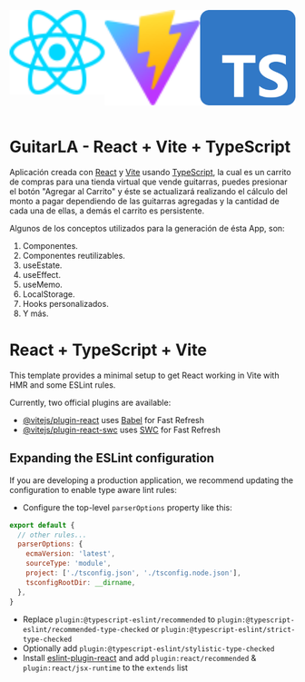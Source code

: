 <div style="display: flex">
  <p align="center">
    <a href="https://react.dev/" target="blank"><img src="public/react.svg" width="200" alt="React Logo"/></a>
  </p>
  
  <p align="center">
    <a href="https://vitejs.dev/" target="blank"><img src="public/vite.svg" width="200" alt="Vite Logo"/></a>
  </p>

  <p align="center">
    <a href="https://www.typescriptlang.org/" target="blank"><img src="public/typescript.svg" width="200" alt="TypeScript Logo"/></a>
  </p>
</div>

# GuitarLA - React + Vite + TypeScript

Aplicación creada con [React](https://react.dev/) y [Vite](https://vitejs.dev/) usando [TypeScript](https://www.typescriptlang.org/), la cual es un carrito de compras para una tienda virtual que vende guitarras, puedes presionar el botón "Agregar al Carrito" y éste se actualizará realizando el cálculo del monto a pagar dependiendo de las guitarras agregadas y la cantidad de cada una de ellas, a demás el carrito es persistente.

Algunos de los conceptos utilizados para la generación de ésta App, son:

1. Componentes.
2. Componentes reutilizables.
3. useEstate.
4. useEffect.
5. useMemo.
6. LocalStorage.
7. Hooks personalizados.
8. Y más.

# React + TypeScript + Vite

This template provides a minimal setup to get React working in Vite with HMR and some ESLint rules.

Currently, two official plugins are available:

- [@vitejs/plugin-react](https://github.com/vitejs/vite-plugin-react/blob/main/packages/plugin-react/README.md) uses [Babel](https://babeljs.io/) for Fast Refresh
- [@vitejs/plugin-react-swc](https://github.com/vitejs/vite-plugin-react-swc) uses [SWC](https://swc.rs/) for Fast Refresh

## Expanding the ESLint configuration

If you are developing a production application, we recommend updating the configuration to enable type aware lint rules:

- Configure the top-level `parserOptions` property like this:

```js
export default {
  // other rules...
  parserOptions: {
    ecmaVersion: 'latest',
    sourceType: 'module',
    project: ['./tsconfig.json', './tsconfig.node.json'],
    tsconfigRootDir: __dirname,
  },
}
```

- Replace `plugin:@typescript-eslint/recommended` to `plugin:@typescript-eslint/recommended-type-checked` or `plugin:@typescript-eslint/strict-type-checked`
- Optionally add `plugin:@typescript-eslint/stylistic-type-checked`
- Install [eslint-plugin-react](https://github.com/jsx-eslint/eslint-plugin-react) and add `plugin:react/recommended` & `plugin:react/jsx-runtime` to the `extends` list
